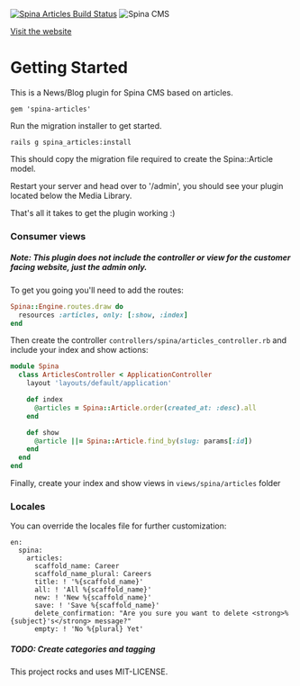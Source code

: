 [![Spina Articles Build Status](https://circleci.com/gh/lukad03/spina-articles.svg?style=svg)](https://circleci.com/gh/lukad03/spina-articles)
![Spina CMS](http://www.spinacms.com/spinacms.png)

[Visit the website](http://www.spinacms.com)

# Getting Started

This is a News/Blog plugin for Spina CMS based on articles.

```
gem 'spina-articles'
```

Run the migration installer to get started.

```
rails g spina_articles:install
```

This should copy the migration file required to create the Spina::Article model.

Restart your server and head over to '/admin', you should see your plugin located below the Media Library.

That's all it takes to get the plugin working :)

### Consumer views

##### Note: This plugin does not include the controller or view for the customer facing website, just the admin only.

To get you going you'll need to add the routes:

```ruby
Spina::Engine.routes.draw do
  resources :articles, only: [:show, :index]
end
```

Then create the controller `controllers/spina/articles_controller.rb` and include your index and show actions:

```ruby
module Spina
  class ArticlesController < ApplicationController
    layout 'layouts/default/application'

    def index
      @articles = Spina::Article.order(created_at: :desc).all
    end

    def show
      @article ||= Spina::Article.find_by(slug: params[:id])
    end
  end
end
```

Finally, create your index and show views in `views/spina/articles` folder

### Locales

You can override the locales file for further customization:

```
en:
  spina:
    articles:
      scaffold_name: Career
      scaffold_name_plural: Careers
      title: ! '%{scaffold_name}'
      all: ! 'All %{scaffold_name}'
      new: ! 'New %{scaffold_name}'
      save: ! 'Save %{scaffold_name}'
      delete_confirmation: "Are you sure you want to delete <strong>%{subject}'s</strong> message?"
      empty: ! 'No %{plural} Yet'
```

##### TODO: Create categories and tagging

This project rocks and uses MIT-LICENSE.
